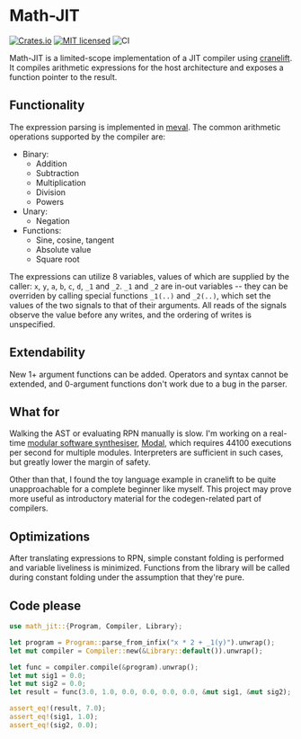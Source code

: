 # Math-JIT
[![Crates.io][crates-badge]][crates-url]
[![MIT licensed][mit-badge]][mit-url]
![CI][ci-url]

[crates-badge]: https://img.shields.io/crates/v/math-jit.svg
[crates-url]: https://crates.io/crates/math-jit
[mit-badge]: https://img.shields.io/badge/license-MIT-blue.svg
[mit-url]: https://github.com/kamirr/math-jit/blob/main/LICENSE
[ci-url]: https://github.com/kamirr/math-jit/actions/workflows/rust.yml/badge.svg

Math-JIT is a limited-scope implementation of a JIT compiler using
[cranelift](https://cranelift.dev/). It compiles arithmetic expressions for the
host architecture and exposes a function pointer to the result.

## Functionality
The expression parsing is implemented in [meval](https://docs.rs/meval/latest/meval).
The common arithmetic operations supported by the compiler are:
- Binary:
  - Addition
  - Subtraction
  - Multiplication
  - Division
  - Powers
- Unary:
  - Negation
- Functions:
  - Sine, cosine, tangent
  - Absolute value
  - Square root

The expressions can utilize 8 variables, values of which are supplied by the
caller: `x`, `y`, `a`, `b`, `c`, `d`, `_1` and `_2`. `_1` and `_2` are
in-out variables -- they can be overriden by calling special functions `_1(..)`
and `_2(..)`, which set the values of the two signals to that of their arguments.
All reads of the signals observe the value before any writes, and the ordering
of writes is unspecified.

## Extendability
New 1+ argument functions can be added. Operators and syntax cannot be extended,
and 0-argument functions don't work due to a bug in the parser.

## What for
Walking the AST or evaluating RPN manually is slow. I'm working on a real-time
[modular software synthesiser](https://en.wikipedia.org/wiki/Modular_synthesizer),
[Modal](https://github.com/kamirr/modal), which requires 44100 executions per
second for multiple modules. Interpreters are sufficient in such cases, but
greatly lower the margin of safety.

Other than that, I found the toy language example in cranelift to be quite
unapproachable for a complete beginner like myself. This project may prove more
useful as introductory material for the codegen-related part of compilers.

## Optimizations
After translating expressions to RPN, simple constant folding is performed and
variable liveliness is minimized. Functions from the library will be called
during constant folding under the assumption that they're pure.

## Code please
```rust
use math_jit::{Program, Compiler, Library};

let program = Program::parse_from_infix("x * 2 + _1(y)").unwrap();
let mut compiler = Compiler::new(&Library::default()).unwrap();

let func = compiler.compile(&program).unwrap();
let mut sig1 = 0.0;
let mut sig2 = 0.0;
let result = func(3.0, 1.0, 0.0, 0.0, 0.0, 0.0, &mut sig1, &mut sig2);

assert_eq!(result, 7.0);
assert_eq!(sig1, 1.0);
assert_eq!(sig2, 0.0);
```